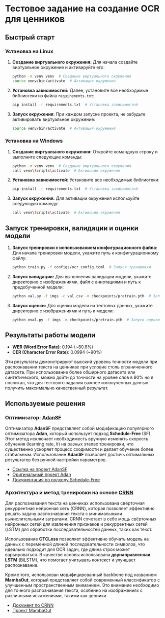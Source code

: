 # Тестовое задание на создание OCR для ценников

## Быстрый старт

### Установка на Linux

1. **Создание виртуального окружения:**
    Для начала создайте виртуальное окружение и активируйте его:
    ```bash
    python -m venv venv  # Создание виртуального окружения
    source venv/bin/activate  # Активация окружения
    ```

2. **Установка зависимостей:**
    Далее, установите все необходимые библиотеки из файла `requirements.txt`:
    ```bash
    pip install -r requirements.txt  # Установка зависимостей
    ```

3. **Запуск окружения:**
    При каждом запуске проекта, не забудьте активировать виртуальное окружение:
    ```bash
    source venv/bin/activate  # Активация окружения
    ```

### Установка на Windows

1. **Создание виртуального окружения:**
    Откройте командную строку и выполните следующие команды:
    ```bash
    python -m venv venv  # Создание виртуального окружения
    call venv\Scripts\activate  # Активация окружения
    ```

2. **Установка зависимостей:**
    Установите все необходимые библиотеки:
    ```bash
    pip install -r requirements.txt  # Установка зависимостей
    ```

3. **Запуск окружения:**
    Для активации окружения используйте следующую команду:
    ```bash
    call venv\Scripts\activate  # Активация окружения
    ```

## Запуск тренировки, валидации и оценки модели

1. **Запуск тренировки с использованием конфигурационного файла:**
    Для начала тренировки модели, укажите путь к конфигурационному файлу:
    ```bash
    python train.py -f configs/ocr_config.toml  # Запуск тренировки
    ```

2. **Запуск валидации:**
    Для выполнения валидации модели, укажите директорию с изображениями, файл с аннотациями и путь к предобученной модели:
    ```bash
    python val.py -f imgs -c val.csv -m checkpoints/pretrain.pth  # Запуск валидации
    ```

3. **Запуск оценки:**
    Для оценки модели на тестовых данных, укажите директорию с изображениями и путь к модели:
    ```bash
    python eval.py -f imgs -m checkpoints/pretrain.pth  # Запуск оценки
    ```

## Результаты работы модели

- **WER (Word Error Rate)**: 0.194 (~80.6%)
- **CER (Character Error Rate)**: 0.0994 (~90%)

Эти результаты демонстрируют высокий уровень точности модели при распознавании текста на ценниках при условие столь ограниченного датасета. При использование более обширного датасета или синтетического, можно дойти до точности на уровне слов в 90% но я посчитал, что для тестового задания важнее изполученных данных получить максимально качественный результат.

## Используемые решения

### Оптимизатор: [AdanSF](https://github.com/neosr-project/adan_schedule_free)

Оптимизатор **AdanSF** представляет собой модификацию популярного оптимизатора **Adan**, который использует подход **Schedule-Free** (SF). Этот метод исключает необходимость вручную изменять скорость обучения (learning rate, lr) на разных этапах тренировки, что существенно ускоряет процесс сходимости и делает обучение более стабильным. Использование **AdanSF** позволяет достичь оптимальных результатов без ручной настройки параметров.

- [Ссылка на проект AdanSF](https://github.com/neosr-project/adan_schedule_free)
- [Оригинальный проект Adan](https://github.com/sail-sg/Adan)
- [Документация по подходу Schedule-Free](https://github.com/facebookresearch/schedule_free)

### Архитектура и метод тренировки на основе [CRNN](https://arxiv.org/pdf/1507.05717)

Для распознавания текста на ценниках использована свёрточная рекуррентная нейронная сеть (CRNN), которая позволяет эффективно решать задачу распознавания текста с минимальными вычислительными затратами. CRNN сочетает в себе мощь свёрточных нейронных сетей для извлечения признаков и рекуррентных сетей (LSTM) для обработки последовательностей данных, таких как текст.

Использование **CTCLoss** позволяет эффективно обучать модель на данных с переменной длиной последовательности символов, что идеально подходит для OCR задач, где длина строк может варьироваться. В качестве основы использована **двунаправленная LSTM** (BiLSTM), что помогает учитывать контекст и улучшает распознавание.

Кроме того, использован модифицированный backbone под названием **MambaOut**, который представляет собой современный классификатор с улучшенным пространственным вниманием. Это внимание необходимо для точного распознавания текста, особенно на изображениях с различными искажениями, такими как ценники.

- [Документ по CRNN](https://arxiv.org/pdf/1507.05717)
- [Проект MambaOut](https://github.com/yuweihao/MambaOut)
